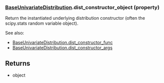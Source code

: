 ### [BaseUnivariateDistribution](BaseUnivariateDistribution.md).dist_constructor_object (property)




Return the instantiated underlying distribution constructor (often the
scipy.stats random variable object).

See also:

* [BaseUnivariateDistribution.dist_constructor_func](BaseUnivariateDistribution.dist_constructor_func.md)
* [BaseUnivariateDistribution.dist_constructor_args](BaseUnivariateDistribution.dist_constructor_args.md)

Returns
-------
* object


